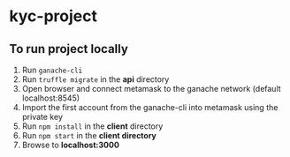 # kyc-project

## To run project locally
1. Run `ganache-cli`
2. Run `truffle migrate` in the **api** directory
3. Open browser and connect metamask to the ganache network (default localhost:8545)
4. Import the first account from the ganache-cli into metamask using the private key
5. Run `npm install` in the **client** directory
6. Run `npm start` in the **client directory**
7. Browse to **localhost:3000**